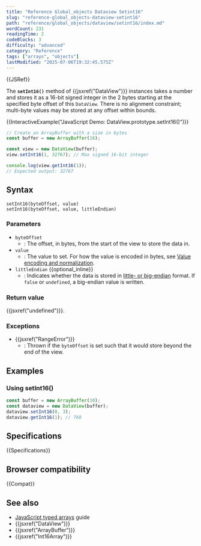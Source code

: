```yaml
---
title: "Reference Global_objects Dataview Setint16"
slug: "reference-global_objects-dataview-setint16"
path: "reference/global_objects/dataview/setint16/index.md"
wordCount: 231
readingTime: 2
codeBlocks: 3
difficulty: "advanced"
category: "Reference"
tags: ["arrays", "objects"]
lastModified: "2025-07-06T19:32:45.575Z"
---
```



{{JSRef}}

The **`setInt16()`** method of {{jsxref("DataView")}} instances takes a number and stores it as a 16-bit signed integer in the 2 bytes starting at the specified byte offset of this `DataView`. There is no alignment constraint; multi-byte values may be stored at any offset within bounds.

{{InteractiveExample("JavaScript Demo: DataView.prototype.setInt16()")}}

```js interactive-example
// Create an ArrayBuffer with a size in bytes
const buffer = new ArrayBuffer(16);

const view = new DataView(buffer);
view.setInt16(1, 32767); // Max signed 16-bit integer

console.log(view.getInt16(1));
// Expected output: 32767
```

## Syntax

```js-nolint
setInt16(byteOffset, value)
setInt16(byteOffset, value, littleEndian)
```

### Parameters

- `byteOffset`
  - : The offset, in bytes, from the start of the view to store the data in.
- `value`
  - : The value to set. For how the value is encoded in bytes, see [Value encoding and normalization](/en-US/docs/Web/JavaScript/Reference/Global_Objects/TypedArray#value_encoding_and_normalization).
- `littleEndian` {{optional_inline}}
  - : Indicates whether the data is stored in [little- or big-endian](/en-US/docs/Glossary/Endianness) format. If `false` or `undefined`, a big-endian value is written.

### Return value

{{jsxref("undefined")}}.

### Exceptions

- {{jsxref("RangeError")}}
  - : Thrown if the `byteOffset` is set such that it would store beyond the end of the view.

## Examples

### Using setInt16()

```js
const buffer = new ArrayBuffer(10);
const dataview = new DataView(buffer);
dataview.setInt16(0, 3);
dataview.getInt16(1); // 768
```

## Specifications

{{Specifications}}

## Browser compatibility

{{Compat}}

## See also

- [JavaScript typed arrays](/en-US/docs/Web/JavaScript/Guide/Typed_arrays) guide
- {{jsxref("DataView")}}
- {{jsxref("ArrayBuffer")}}
- {{jsxref("Int16Array")}}
